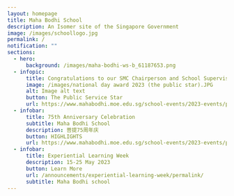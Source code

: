 ```yaml
---
layout: homepage
title: Maha Bodhi School
description: An Isomer site of the Singapore Government
image: /images/schoollogo.jpg
permalink: /
notification: ""
sections:
  - hero:
      background: /images/maha-bodhi-ws-b_61187653.png
  - infopic:
      title: Congratulations to our SMC Chairperson and School Supervisor
      image: /images/national day award 2023 (the public star).JPG
      alt: Image alt text
      button: The Public Service Star
      url: https://www.mahabodhi.moe.edu.sg/school-events/2023-events/permalink/
  - infobar:
      title: 75th Anniversary Celebration
      subtitle: Maha Bodhi School
      description: 菩提75周年庆
      button: HIGHLIGHTS
      url: https://www.mahabodhi.moe.edu.sg/school-events/2023-events/permalink/75anniversarycelebration
  - infobar:
      title: Experiential Learning Week
      description: 15-25 May 2023
      button: Learn More
      url: /announcements/experiential-learning-week/permalink/
      subtitle: Maha Bodhi school
---
```

